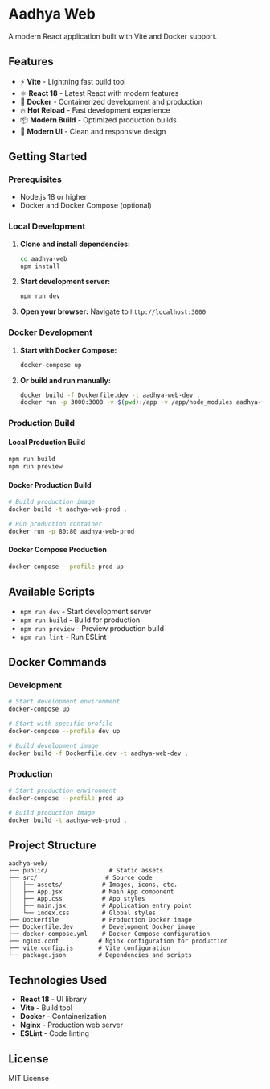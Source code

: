# Aadhya Web

A modern React application built with Vite and Docker support.

## Features

- ⚡ **Vite** - Lightning fast build tool
- ⚛️ **React 18** - Latest React with modern features
- 🐳 **Docker** - Containerized development and production
- 🔥 **Hot Reload** - Fast development experience
- 📦 **Modern Build** - Optimized production builds
- 🎨 **Modern UI** - Clean and responsive design

## Getting Started

### Prerequisites

- Node.js 18 or higher
- Docker and Docker Compose (optional)

### Local Development

1. **Clone and install dependencies:**

   ```bash
   cd aadhya-web
   npm install
   ```

2. **Start development server:**

   ```bash
   npm run dev
   ```

3. **Open your browser:**
   Navigate to `http://localhost:3000`

### Docker Development

1. **Start with Docker Compose:**

   ```bash
   docker-compose up
   ```

2. **Or build and run manually:**
   ```bash
   docker build -f Dockerfile.dev -t aadhya-web-dev .
   docker run -p 3000:3000 -v $(pwd):/app -v /app/node_modules aadhya-web-dev
   ```

### Production Build

#### Local Production Build

```bash
npm run build
npm run preview
```

#### Docker Production Build

```bash
# Build production image
docker build -t aadhya-web-prod .

# Run production container
docker run -p 80:80 aadhya-web-prod
```

#### Docker Compose Production

```bash
docker-compose --profile prod up
```

## Available Scripts

- `npm run dev` - Start development server
- `npm run build` - Build for production
- `npm run preview` - Preview production build
- `npm run lint` - Run ESLint

## Docker Commands

### Development

```bash
# Start development environment
docker-compose up

# Start with specific profile
docker-compose --profile dev up

# Build development image
docker build -f Dockerfile.dev -t aadhya-web-dev .
```

### Production

```bash
# Start production environment
docker-compose --profile prod up

# Build production image
docker build -t aadhya-web-prod .
```

## Project Structure

```
aadhya-web/
├── public/                 # Static assets
├── src/                   # Source code
│   ├── assets/           # Images, icons, etc.
│   ├── App.jsx           # Main App component
│   ├── App.css           # App styles
│   ├── main.jsx          # Application entry point
│   └── index.css         # Global styles
├── Dockerfile            # Production Docker image
├── Dockerfile.dev        # Development Docker image
├── docker-compose.yml    # Docker Compose configuration
├── nginx.conf           # Nginx configuration for production
├── vite.config.js       # Vite configuration
└── package.json         # Dependencies and scripts
```

## Technologies Used

- **React 18** - UI library
- **Vite** - Build tool
- **Docker** - Containerization
- **Nginx** - Production web server
- **ESLint** - Code linting

## License

MIT License
